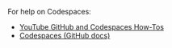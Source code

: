 For help on Codespaces:

- [YouTube GitHub and Codespaces How-Tos](https://youtube.com/playlist?list=PLk0x-_e-Fs-AfEhLNEFCGHja-2QVIHHT3&si=ioh6_Vwf1b8O81GB)
- [Codespaces (GitHub docs)](https://docs.github.com/en/codespaces/overview)


